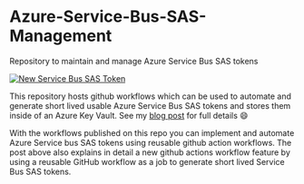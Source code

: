 # Azure-Service-Bus-SAS-Management
Repository to maintain and manage Azure Service Bus SAS tokens

[![New Service Bus SAS Token](https://github.com/Pwd9000-ML/Azure-Service-Bus-SAS-Management/actions/workflows/new-service-bus-sas-token.yaml/badge.svg)](https://github.com/Pwd9000-ML/Azure-Service-Bus-SAS-Management/actions/workflows/new-service-bus-sas-token.yaml)

This repository hosts github workflows which can be used to automate and generate short lived usable Azure Service Bus SAS tokens and stores them inside of an Azure Key Vault.
See my [blog post](https://dev.to/pwd9000/automate-azure-service-bus-sas-tokens-with-github-37ok) for full details :smile:

With the workflows published on this repo you can implement and automate Azure Service bus SAS tokens using reusable github action workflows. The post above also explains in detail a new github actions workflow feature by using a reusable GitHub workflow as a job to generate short lived Service Bus SAS tokens.  
